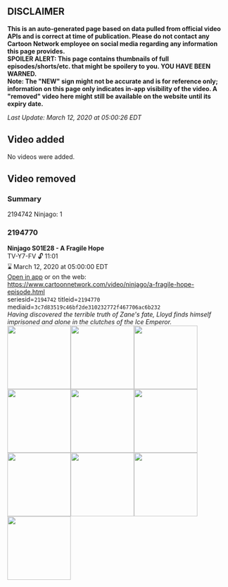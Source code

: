 ## DISCLAIMER
**This is an auto-generated page based on data pulled from official video APIs and is correct at time of publication. Please do not contact any Cartoon Network employee on social media regarding any information this page provides.**  
**SPOILER ALERT: This page contains thumbnails of full episodes/shorts/etc. that might be spoilery to you. YOU HAVE BEEN WARNED.**  
**Note: The "NEW" sign might not be accurate and is for reference only; information on this page only indicates in-app visibility of the video. A "removed" video here might still be available on the website until its expiry date.**  

_Last Update: March 12, 2020 at 05:00:26 EDT_
## Video added
No videos were added.  
## Video removed
### Summary
2194742 Ninjago: 1  
### 2194770
**Ninjago S01E28 - A Fragile Hope**  
TV-Y7-FV 🔓 11:01  
⌛ March 12, 2020 at 05:00:00 EDT  
[Open in app](https://tinyurl.com/vajwkyd) or on the web: https://www.cartoonnetwork.com/video/ninjago/a-fragile-hope-episode.html  
seriesid=`2194742` titleid=`2194770` mediaid=`3c7d83519c46bf2de310232772f467706ac6b232`  
_Having discovered the terrible truth of Zane's fate, Lloyd finds himself imprisoned and alone in the clutches of the Ice Emperor._  
<a href="https://s3.amazonaws.com/cartoonorchestrator/2194770_001_1280x720.jpg"><img src="https://s3.amazonaws.com/cartoonorchestrator/2194770_001_640x360.jpg" height="144px" /></a><a href="https://s3.amazonaws.com/cartoonorchestrator/2194770_002_1280x720.jpg"><img src="https://s3.amazonaws.com/cartoonorchestrator/2194770_002_640x360.jpg" height="144px" /></a><a href="https://s3.amazonaws.com/cartoonorchestrator/2194770_003_1280x720.jpg"><img src="https://s3.amazonaws.com/cartoonorchestrator/2194770_003_640x360.jpg" height="144px" /></a><a href="https://s3.amazonaws.com/cartoonorchestrator/2194770_004_1280x720.jpg"><img src="https://s3.amazonaws.com/cartoonorchestrator/2194770_004_640x360.jpg" height="144px" /></a><a href="https://s3.amazonaws.com/cartoonorchestrator/2194770_005_1280x720.jpg"><img src="https://s3.amazonaws.com/cartoonorchestrator/2194770_005_640x360.jpg" height="144px" /></a><a href="https://s3.amazonaws.com/cartoonorchestrator/2194770_006_1280x720.jpg"><img src="https://s3.amazonaws.com/cartoonorchestrator/2194770_006_640x360.jpg" height="144px" /></a><a href="https://s3.amazonaws.com/cartoonorchestrator/2194770_007_1280x720.jpg"><img src="https://s3.amazonaws.com/cartoonorchestrator/2194770_007_640x360.jpg" height="144px" /></a><a href="https://s3.amazonaws.com/cartoonorchestrator/2194770_008_1280x720.jpg"><img src="https://s3.amazonaws.com/cartoonorchestrator/2194770_008_640x360.jpg" height="144px" /></a><a href="https://s3.amazonaws.com/cartoonorchestrator/2194770_009_1280x720.jpg"><img src="https://s3.amazonaws.com/cartoonorchestrator/2194770_009_640x360.jpg" height="144px" /></a><a href="https://s3.amazonaws.com/cartoonorchestrator/2194770_010_1280x720.jpg"><img src="https://s3.amazonaws.com/cartoonorchestrator/2194770_010_640x360.jpg" height="144px" /></a>
